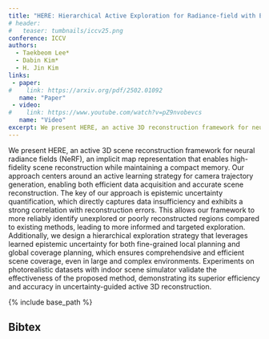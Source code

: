 ```yaml
---
title: "HERE: Hierarchical Active Exploration for Radiance-field with Epistemic Uncertainty Minimization (Under Review)"
# header:
#   teaser: tumbnails/iccv25.png
conference: ICCV
authors:
  - Taekbeom Lee*
  - Dabin Kim*
  - H. Jin Kim
links: 
 - paper: 
#    link: https://arxiv.org/pdf/2502.01092
   name: "Paper"
 - video:
#    link: https://www.youtube.com/watch?v=pZ9nvobevcs
   name: "Video" 
excerpt: We present HERE, an active 3D reconstruction framework for neural radiance fields (NeRF) that uses uncertainty-guided exploration to efficiently generate camera trajectories for accurate and comprehensive scene reconstruction. By leveraging epistemic uncertainty and a hierarchical planning strategy, HERE achieves superior efficiency and accuracy in large, complex environments.
---
```


<!-- {% include youtubePlayer.html id="G-fS2iqzi1w" %} -->

We present HERE, an active 3D scene reconstruction framework for neural radiance fields (NeRF), an implicit map representation that enables high-fidelity scene reconstruction while maintaining a compact memory. Our approach centers around an active learning strategy for camera trajectory generation, enabling both efficient data acquisition and accurate scene reconstruction. The key of our approach is epistemic uncertainty quantification, which directly captures data insufficiency and exhibits a strong correlation with reconstruction errors. This allows our framework to more reliably identify unexplored or poorly reconstructed regions compared to existing methods, leading to more informed and targeted exploration. Additionally, we design a hierarchical exploration strategy that leverages learned epistemic uncertainty for both fine-grained local planning and global coverage planning, which ensures comprehendsive and efficient scene coverage, even in large and complex environments. Experiments on photorealistic datasets with indoor scene simulator validate the effectiveness of the proposed method, demonstrating its superior efficiency and accuracy in uncertainty-guided active 3D reconstruction.

{% include base_path %}

## Bibtex <a id="bibtex"></a>
```
```